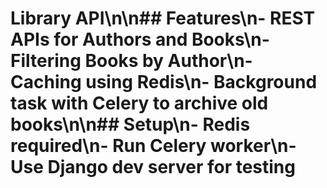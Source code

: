 # Library API\n\n## Features\n- REST APIs for Authors and Books\n- Filtering Books by Author\n- Caching using Redis\n- Background task with Celery to archive old books\n\n## Setup\n- Redis required\n- Run Celery worker\n- Use Django dev server for testing
